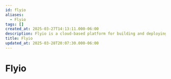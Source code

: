 ```yaml
---
id: flyio
aliases:
  - Flyio
tags: []
created_at: 2025-03-27T14:13:11.000-06:00
description: Flyio is a cloud-based platform for building and deploying web applications based on AWS.
title: Flyio
updated_at: 2025-03-28T20:07:30.000-06:00
---
```


# Flyio
